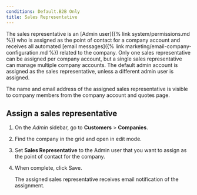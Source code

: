```yaml
---
conditions: Default.B2B Only
title: Sales Representative
---
```


The sales representative is an [Admin user]({% link system/permissions.md %}) who is assigned as the point of contact for a company account and receives all automated [email messages]({% link marketing/email-company-configuration.md %}) related to the company. Only one sales representative can be assigned per company account, but a single sales representative can manage multiple company accounts. The default admin account is assigned as the sales representative, unless a different admin user is assigned.

The name and email address of the assigned sales representative is visible to company members from the company account and quotes page.

## Assign a sales representative

1. On the _Admin_ sidebar, go to **Customers** > **Companies**.

1. Find the company in the grid and open in edit mode.

1. Set **Sales Representative** to the Admin user that you want to assign as the point of contact for the company.

1. When complete, click <span class="btn">Save</span>.

    The assigned sales representative receives email notification of the assignment.
